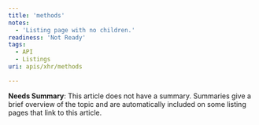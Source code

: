 ```yaml
---
title: 'methods'
notes:
  - 'Listing page with no children.'
readiness: 'Not Ready'
tags:
  - API
  - Listings
uri: apis/xhr/methods

---
```

**Needs Summary**: This article does not have a summary. Summaries give a brief overview of the topic and are automatically included on some listing pages that link to this article.

